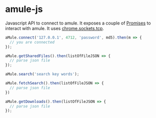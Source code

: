 # amule-js

Javascript API to connect to amule. It exposes a couple of [Promises](https://developer.mozilla.org/en-US/docs/Web/JavaScript/Reference/Global_Objects/Promise) to interact with amule. It uses [chrome.sockets.tcp](https://developer.chrome.com/apps/sockets_tcp).

```javascript
aMule.connect('127.0.0.1', 4712, 'password', md5).then(m => {
  // you are connected
});
```

```javascript
aMule.getSharedFiles().then(listOfFileJSON => {
  // parse json file
});
```

```javascript
aMule.search('search key words');
```

```javascript
aMule.fetchSearch().then(listOfFileJSON => {
  // parse json file
})
```

```javascript
aMule.getDownloads().then(listOfFileJSON => {
  // parse json file
});
```
